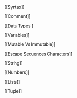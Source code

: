 [[Syntax]]

[[Comment]]

[[Data Types]]

[[Variables]]

[[Mutable Vs Immutable]]

[[Escape Sequences Characters]]

[[String]]

[[Numbers]]

[[Lists]]

[[Tuple]]
